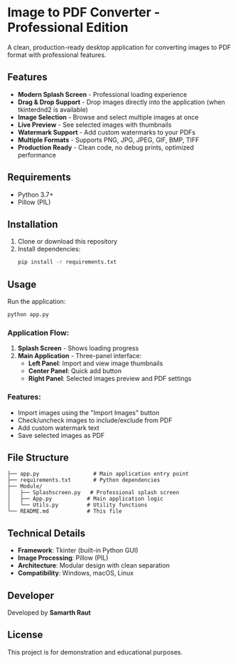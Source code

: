 # Image to PDF Converter - Professional Edition

A clean, production-ready desktop application for converting images to PDF format with professional features.

## Features

- **Modern Splash Screen** - Professional loading experience
- **Drag & Drop Support** - Drop images directly into the application (when tkinterdnd2 is available)
- **Image Selection** - Browse and select multiple images at once
- **Live Preview** - See selected images with thumbnails
- **Watermark Support** - Add custom watermarks to your PDFs
- **Multiple Formats** - Supports PNG, JPG, JPEG, GIF, BMP, TIFF
- **Production Ready** - Clean code, no debug prints, optimized performance

## Requirements

- Python 3.7+
- Pillow (PIL)

## Installation

1. Clone or download this repository
2. Install dependencies:
   ```cmd
   pip install -r requirements.txt
   ```

## Usage

Run the application:
```cmd
python app.py
```

### Application Flow:
1. **Splash Screen** - Shows loading progress
2. **Main Application** - Three-panel interface:
   - **Left Panel**: Import and view image thumbnails
   - **Center Panel**: Quick add button
   - **Right Panel**: Selected images preview and PDF settings

### Features:
- Import images using the "Import Images" button
- Check/uncheck images to include/exclude from PDF
- Add custom watermark text
- Save selected images as PDF

## File Structure

```
├── app.py                 # Main application entry point
├── requirements.txt       # Python dependencies
├── Module/
│   ├── Splashscreen.py   # Professional splash screen
│   ├── App.py           # Main application logic
│   └── Utils.py         # Utility functions
└── README.md            # This file
```

## Technical Details

- **Framework**: Tkinter (built-in Python GUI)
- **Image Processing**: Pillow (PIL)
- **Architecture**: Modular design with clean separation
- **Compatibility**: Windows, macOS, Linux

## Developer

Developed by **Samarth Raut**

## License

This project is for demonstration and educational purposes.
